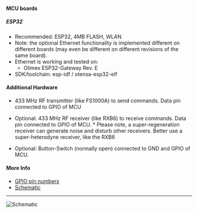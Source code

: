#### MCU boards

##### ESP32

  * Recommended: ESP32, 4MB FLASH, WLAN
  * Note: the optional Ethernet functionality is implemented different on different boards (may even be different on different revisions of the same board).
  * Ethernet is working and tested on:
       * Olimex ESP32-Gateway Rev. E
  * SDK/toolchain: esp-idf / xtensa-esp32-elf

#### Additional Hardware

  * 433 MHz RF transmitter (like FS1000A) to send commands. Data pin connected to GPIO of MCU

  * Optional: 433 MHz RF receiver (like RXB6) to receive commands. Data pin connected to GPIO of MCU. 
         * Please note, a super-regeneration receiver can generate noise and disturb other receivers. Better use a super-heterodyne receiver, like the RXB6

  * Optional: Button-Switch (normally open) connected to GND and GPIO of MCU.


#### More Info
  * [GPIO pin numbers](pins.md)
  * [Schematic](schematic.pdf)

<hr>

![Schematic](img/schematic.png)